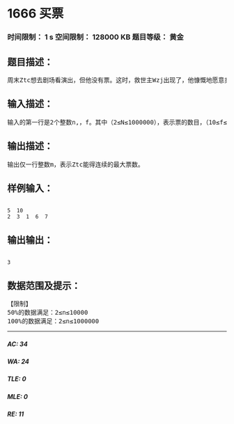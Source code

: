 # 1666 买票   
### 时间限制： 1 s     空间限制： 128000 KB     题目等级： 黄金  
## 题目描述：  

<pre>
周末Ztc想去剧场看演出，但他没有票。这时，救世主Wzj出现了，他慷慨地愿意卖给Ztc一些票。 Wzj手上共有n张票，但每张票的费用都不一样，贪心的ztc想要得到尽可能多的票，但又想花费最少，慷慨的wzj原意给连续的m张票。 Ztc 希望你能帮助他在花钱范围内取得最大的票数
</pre>
  
  
## 输入描述：  

<pre>
输入的第一行是2个整数n,，f。其中（2≤N≤1000000），表示票的数目，（10≤f≤10000），表示ztc身上的钱。 接下来的1行，有n个整数a（1≤a≤30），表示每一张票的票价。 
</pre>
  
  
## 输出描述：  

<pre>
输出仅一行整数m，表示Ztc能得连续的最大票数。
</pre>
  
  
## 样例输入：  

<pre><code>
5  10
2  3  1  6  7
</code></pre>
  
  
## 输出输出：  

<pre><code>
3
</code></pre>
  
  
## 数据范围及提示：  

<pre>
【限制】
50%的数据满足：2≤n≤10000
100%的数据满足：2≤n≤1000000
</pre>
  
  
***  

##### AC: 34  
##### WA: 24  
##### TLE: 0  
##### MLE: 0  
##### RE: 11  

